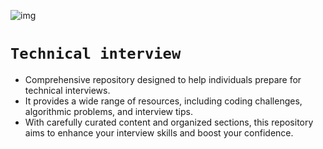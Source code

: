 ![img](https://assets.imaginablefutures.com/media/images/ALX_Logo.max-200x150.png)
# `Technical interview`
- Comprehensive repository designed to help individuals prepare for technical interviews.
- It provides a wide range of resources, including coding challenges, algorithmic problems, and interview tips.
- With carefully curated content and organized sections, this repository aims to enhance your interview skills and boost your confidence. 
#